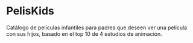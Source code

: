 # PelisKids
Catálogo de películas infantiles para padres que deseen ver una película con sus hijos, basado en el top 10 de 4 estudios de animación.
